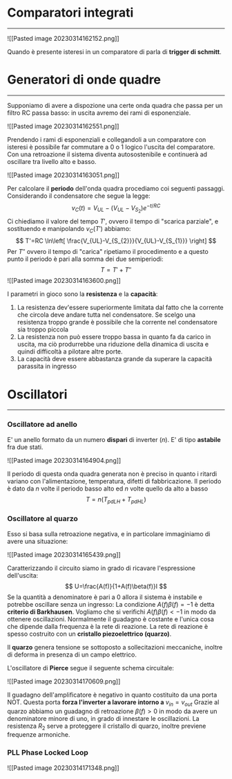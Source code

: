 # Comparatori integrati
---

![[Pasted image 20230314162152.png]]

Quando è presente isteresi in un comparatore di parla di **trigger di schmitt**.


# Generatori di onde quadre
---
Supponiamo di avere a dispozione una certe onda quadra che passa per un filtro RC passa basso: in uscita avremo dei rami di esponenziale.

![[Pasted image 20230314162551.png]]

Prendendo i rami di esponenziali e collegandoli a un comparatore con isteresi è possibile far commutare a 0 o 1 logico l'uscita del comparatore. Con una retroazione il sistema diventa autosostenibile e continuerà ad oscillare tra livello alto e basso.

![[Pasted image 20230314163051.png]]

Per calcolare il **periodo** dell'onda quadra procediamo coi seguenti passaggi.
Considerando il condensatore che segue la legge:
$$
v_{C}(t)=V_{UL}- (V_{UL}- V_{S_{2}})e^{- t/{RC}}
$$
Ci chiediamo il valore del tempo $T'$, ovvero il tempo di "scarica parziale", e sostituendo e manipolando $v_{C}(T')$ abbiamo:
$$
T'=RC \ln\left[ \frac{V_{UL}-V_{S_{2}}}{V_{UL}-V_{S_{1}}} \right]
$$
Per $T''$ ovvero il tempo di "carica" ripetiamo il procedimento e a questo punto il periodo è pari alla somma dei due semiperiodi:
$$
T=T'+T''
$$
![[Pasted image 20230314163600.png]]

I parametri in gioco sono la **resistenza** e la **capacità**:
1. La resistenza dev'essere superiormente limitata dal fatto che la corrente che circola deve andare tutta nel condensatore. Se scelgo una resistenza troppo grande è possibile che la corrente nel condensatore sia troppo piccola
2. La resistenza non può essere troppo bassa in quanto fa da carico in uscita, ma ciò produrrebbe una riduzione della dinamica di uscita e quindi difficoltà a pilotare altre porte.
3. La capacità deve essere abbastanza grande da superare la capacità parassita in ingresso


# Oscillatori
---

### Oscillatore ad anello

E' un anello formato da un numero **dispari** di inverter ($n$).
E' di tipo **astabile** fra due stati.

![[Pasted image 20230314164904.png]]

Il periodo di questa onda quadra generata non è preciso in quanto i ritardi variano con l'alimentazione, temperatura, difetti di fabbricazione.
Il periodo è dato da $n$ volte il periodo basso alto ed $n$ volte quello da alto a basso
$$
T=n(T_{pdLH}+T_{pdHL})
$$

### Oscillatore al quarzo

Esso si basa sulla retroazione negativa, e in particolare immaginiamo di avere una situazione:

![[Pasted image 20230314165439.png]]

Caratterizzando il circuito siamo in grado di ricavare l'espressione dell'uscita:
$$
U=\frac{A(f)}{1+A(f)\beta(f)}I
$$
Se la quantità a denominatore è pari a 0 allora il sistema è instabile e potrebbe oscillare senza un ingresso:
La condizione $A(f)\beta(f)=-1$ è detta **criterio di Barkhausen**.
Vogliamo che si verifichi $A(f)\beta(f)<-1$ in modo da ottenere oscillazioni.
Normalmente il guadagno è costante e l'unica cosa che dipende dalla frequenza è la rete di reazione.
La rete di reazione è spesso costruito con un **cristallo piezoelettrico (quarzo)**.

Il **quarzo** genera tensione se sottoposto a sollecitazioni meccaniche, inoltre di deforma in presenza di un campo elettrico.

L'oscillatore di **Pierce** segue il seguente schema circuitale:

![[Pasted image 20230314170609.png]]

Il guadagno dell'amplificatore è negativo in quanto costituito da una porta NOT.
Questa porta **forza l'inverter a lavorare intorno a** $v_{in}=v_{out}$
Grazie al quarzo abbiamo un guadagno di retroazione $\beta(f)>0$ in modo da avere un denominatore minore di uno, in grado di innestare le oscillazioni.
La resistenza $R_{2}$ serve a proteggere il cristallo di quarzo, inoltre previene frequenze armoniche.

### PLL Phase Locked Loop

![[Pasted image 20230314171348.png]]
